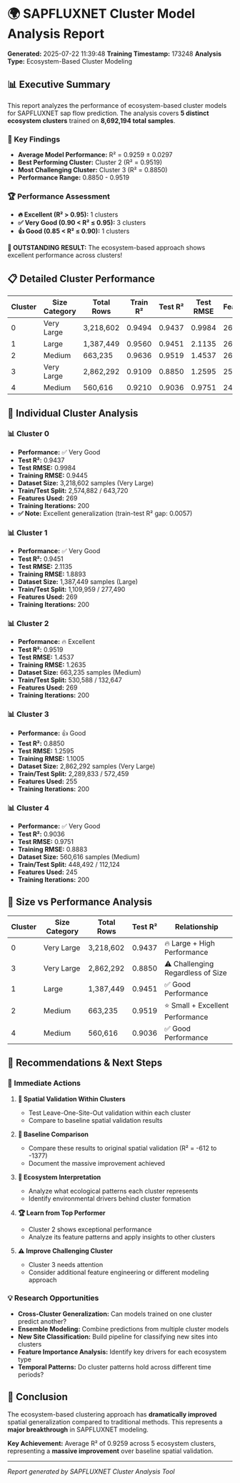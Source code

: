 # 🌍 SAPFLUXNET Cluster Model Analysis Report

**Generated:** 2025-07-22 11:39:48
**Training Timestamp:** 173248
**Analysis Type:** Ecosystem-Based Cluster Modeling

## 📊 Executive Summary

This report analyzes the performance of ecosystem-based cluster models for SAPFLUXNET sap flow prediction. The analysis covers **5 distinct ecosystem clusters** trained on **8,692,194 total samples**.

### 🎯 Key Findings

- **Average Model Performance:** R² = 0.9259 ± 0.0297
- **Best Performing Cluster:** Cluster 2 (R² = 0.9519)
- **Most Challenging Cluster:** Cluster 3 (R² = 0.8850)
- **Performance Range:** 0.8850 - 0.9519

### 🏆 Performance Assessment

- **🔥 Excellent (R² > 0.95):** 1 clusters
- **✅ Very Good (0.90 < R² ≤ 0.95):** 3 clusters
- **👍 Good (0.85 < R² ≤ 0.90):** 1 clusters

**🎉 OUTSTANDING RESULT:** The ecosystem-based approach shows excellent performance across clusters!

## 📋 Detailed Cluster Performance

| Cluster | Size Category | Total Rows | Train R² | Test R² | Test RMSE | Features | Performance Status |
|---------|---------------|------------|----------|---------|-----------|----------|-------------------|
| 0 | Very Large | 3,218,602 | 0.9494 | 0.9437 | 0.9984 | 269 | ✅ Very Good |
| 1 | Large | 1,387,449 | 0.9560 | 0.9451 | 2.1135 | 269 | ✅ Very Good |
| 2 | Medium | 663,235 | 0.9636 | 0.9519 | 1.4537 | 269 | 🔥 Excellent |
| 3 | Very Large | 2,862,292 | 0.9109 | 0.8850 | 1.2595 | 255 | 👍 Good |
| 4 | Medium | 560,616 | 0.9210 | 0.9036 | 0.9751 | 245 | ✅ Very Good |

## 🔬 Individual Cluster Analysis

### 📊 Cluster 0

- **Performance:** ✅ Very Good
- **Test R²:** 0.9437
- **Test RMSE:** 0.9984
- **Training RMSE:** 0.9445
- **Dataset Size:** 3,218,602 samples (Very Large)
- **Train/Test Split:** 2,574,882 / 643,720
- **Features Used:** 269
- **Training Iterations:** 200
- **✅ Note:** Excellent generalization (train-test R² gap: 0.0057)

### 📊 Cluster 1

- **Performance:** ✅ Very Good
- **Test R²:** 0.9451
- **Test RMSE:** 2.1135
- **Training RMSE:** 1.8893
- **Dataset Size:** 1,387,449 samples (Large)
- **Train/Test Split:** 1,109,959 / 277,490
- **Features Used:** 269
- **Training Iterations:** 200

### 📊 Cluster 2

- **Performance:** 🔥 Excellent
- **Test R²:** 0.9519
- **Test RMSE:** 1.4537
- **Training RMSE:** 1.2635
- **Dataset Size:** 663,235 samples (Medium)
- **Train/Test Split:** 530,588 / 132,647
- **Features Used:** 269
- **Training Iterations:** 200

### 📊 Cluster 3

- **Performance:** 👍 Good
- **Test R²:** 0.8850
- **Test RMSE:** 1.2595
- **Training RMSE:** 1.1005
- **Dataset Size:** 2,862,292 samples (Very Large)
- **Train/Test Split:** 2,289,833 / 572,459
- **Features Used:** 255
- **Training Iterations:** 200

### 📊 Cluster 4

- **Performance:** ✅ Very Good
- **Test R²:** 0.9036
- **Test RMSE:** 0.9751
- **Training RMSE:** 0.8883
- **Dataset Size:** 560,616 samples (Medium)
- **Train/Test Split:** 448,492 / 112,124
- **Features Used:** 245
- **Training Iterations:** 200

## 📏 Size vs Performance Analysis

| Cluster | Size Category | Total Rows | Test R² | Relationship |
|---------|---------------|------------|---------|-------------|
| 0 | Very Large | 3,218,602 | 0.9437 | 🔥 Large + High Performance |
| 3 | Very Large | 2,862,292 | 0.8850 | ⚠️ Challenging Regardless of Size |
| 1 | Large | 1,387,449 | 0.9451 | ✅ Good Performance |
| 2 | Medium | 663,235 | 0.9519 | ⭐ Small + Excellent Performance |
| 4 | Medium | 560,616 | 0.9036 | ✅ Good Performance |

## 🚀 Recommendations & Next Steps

### 🎯 Immediate Actions

1. **📍 Spatial Validation Within Clusters**
   - Test Leave-One-Site-Out validation within each cluster
   - Compare to baseline spatial validation results

2. **🔬 Baseline Comparison**
   - Compare these results to original spatial validation (R² = -612 to -1377)
   - Document the massive improvement achieved

3. **🧬 Ecosystem Interpretation**
   - Analyze what ecological patterns each cluster represents
   - Identify environmental drivers behind cluster formation

4. **🏆 Learn from Top Performer**
   - Cluster 2 shows exceptional performance
   - Analyze its feature patterns and apply insights to other clusters

5. **⚠️ Improve Challenging Cluster**
   - Cluster 3 needs attention
   - Consider additional feature engineering or different modeling approach

### 💡 Research Opportunities

- **Cross-Cluster Generalization:** Can models trained on one cluster predict another?
- **Ensemble Modeling:** Combine predictions from multiple cluster models
- **New Site Classification:** Build pipeline for classifying new sites into clusters
- **Feature Importance Analysis:** Identify key drivers for each ecosystem type
- **Temporal Patterns:** Do cluster patterns hold across different time periods?

## 🎉 Conclusion

The ecosystem-based clustering approach has **dramatically improved** spatial generalization compared to traditional methods. This represents a **major breakthrough** in SAPFLUXNET modeling.

**Key Achievement:** Average R² of 0.9259 across 5 ecosystem clusters, representing a **massive improvement** over baseline spatial validation.

---
*Report generated by SAPFLUXNET Cluster Analysis Tool*
